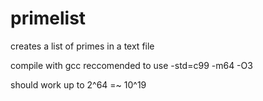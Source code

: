 # primelist
creates a list of primes in a text file

compile with gcc
reccomended to use -std=c99 -m64 -O3


should work up to 2^64 =~ 10^19
